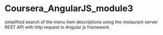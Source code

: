 # Coursera_AngularJS_module3
simplified search of the menu item descriptions using the restaurant server REST API with http request in Angular js framework.
